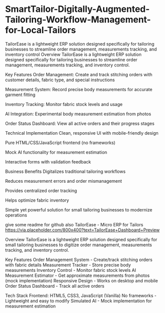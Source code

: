 # SmartTailor-Digitally-Augmented-Tailoring-Workflow-Management-for-Local-Tailors
TailorEase is a lightweight ERP solution designed specifically for tailoring businesses to streamline order management, measurements tracking, and inventory control
Overview
TailorEase is a lightweight ERP solution designed specifically for tailoring businesses to streamline order management, measurements tracking, and inventory control.

Key Features
Order Management: Create and track stitching orders with customer details, fabric type, and special instructions

Measurement System: Record precise body measurements for accurate garment fitting

Inventory Tracking: Monitor fabric stock levels and usage

AI Integration: Experimental body measurement estimation from photos

Order Status Dashboard: View all active orders and their progress stages

Technical Implementation
Clean, responsive UI with mobile-friendly design

Pure HTML/CSS/JavaScript frontend (no frameworks)

Mock AI functionality for measurement estimation

Interactive forms with validation feedback

Business Benefits
Digitalizes traditional tailoring workflows

Reduces measurement errors and order mismanagement

Provides centralized order tracking

Helps optimize fabric inventory

Simple yet powerful solution for small tailoring businesses to modernize operations

give some readme for github also
TailorEase - Micro ERP for Tailors
https://via.placeholder.com/800x400?text=TailorEase+Dashboard+Preview

Overview
TailorEase is a lightweight ERP solution designed specifically for small tailoring businesses to digitize order management, measurements tracking, and inventory control.

Key Features
Order Management System - Create/track stitching orders with fabric details
Measurement Tracker - Store precise body measurements
Inventory Control - Monitor fabric stock levels
AI Measurement Estimator - Get approximate measurements from photos (mock implementation)
Responsive Design - Works on desktop and mobile
Order Status Dashboard - Track all active orders

Tech Stack
Frontend: HTML5, CSS3, JavaScript (Vanilla)
No frameworks - Lightweight and easy to modify
Simulated AI - Mock implementation for measurement estimation
